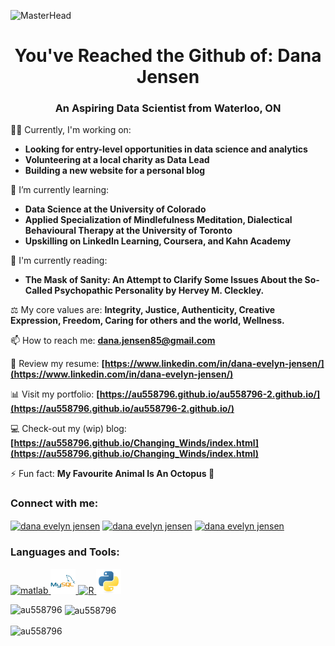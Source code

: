 ![MasterHead](https://external-content.duckduckgo.com/iu/?u=https%3A%2F%2Fstatistics-analytics.uark.edu%2F_resources%2Fimages%2Fstatistics-analytics-index.jpg&f=1&nofb=1)
<h1 align="center">You've Reached the Github of: Dana Jensen</h1>
<h3 align="center">An Aspiring Data Scientist from Waterloo, ON</h3>

👨‍💻 Currently, I'm working on: 
- **Looking for entry-level opportunities in data science and analytics**
- **Volunteering at a local charity as Data Lead**
- **Building a new website for a personal blog**

🌱 I’m currently learning: 
- **Data Science at the University of Colorado**
- **Applied Specialization of Mindlefulness Meditation, Dialectical Behavioural Therapy at the University of Toronto**
- **Upskilling on LinkedIn Learning, Coursera, and Kahn Academy** 

📖 I'm currently reading: 
- **The Mask of Sanity: An Attempt to Clarify Some Issues About the So-Called Psychopathic Personality by Hervey M. Cleckley.**  

⚖️ My core values are: **Integrity, Justice, Authenticity, Creative Expression, Freedom, Caring for others and the world, Wellness.**

📫 How to reach me: **dana.jensen85@gmail.com** 

📄 Review my resume: **[https://www.linkedin.com/in/dana-evelyn-jensen/](https://www.linkedin.com/in/dana-evelyn-jensen/)**

📊 Visit my portfolio: **[https://au558796.github.io/au558796-2.github.io/](https://au558796.github.io/au558796-2.github.io/)**

💻 Check-out my (wip) blog: **[https://au558796.github.io/Changing_Winds/index.html](https://au558796.github.io/Changing_Winds/index.html)**

⚡ Fun fact: **My Favourite Animal Is An Octopus 🐙**

<h3 align="left">Connect with me:</h3>
<p align="left">
<a href="https://linkedin.com/in/dana evelyn jensen" target="blank"><img align="center" src="https://raw.githubusercontent.com/rahuldkjain/github-profile-readme-generator/master/src/images/icons/Social/linked-in-alt.svg" alt="dana evelyn jensen" height="30" width="40" /></a>
<a href="https://workplace.slack.com/team/U03GVBGD42U" target="blank"><img align="center" src="https://cdn.freebiesupply.com/logos/large/2x/slack-logo-icon.png" alt="dana evelyn jensen" height="30" width="40" /></a>
<a href="https://discordapp.com/users/D%C3%A6n%C3%A0#6045" target="blank"><img align="center" src="https://raw.githubusercontent.com/rahuldkjain/github-profile-readme-generator/master/src/images/icons/Social/discord.svg" alt="dana evelyn jensen" height="30" width="40" /></a>
</p>

<h3 align="left">Languages and Tools:</h3>
<p align="left"> <a href="https://www.mathworks.com/" target="_blank" rel="noreferrer"> <img src="https://upload.wikimedia.org/wikipedia/commons/2/21/Matlab_Logo.png" alt="matlab" width="40" height="40"/> </a> <a href="https://www.mysql.com/" target="_blank" rel="noreferrer"> <img src="https://raw.githubusercontent.com/devicons/devicon/master/icons/mysql/mysql-original-wordmark.svg" alt="mysql" width="40" height="40"/> <img src="https://www.rstudio.com/wp-content/uploads/2014/06/RStudio-Ball.png" alt="R" width="40" height="40"/> </a> <a href="https://www.python.org" target="_blank" rel="noreferrer"> <img src="https://raw.githubusercontent.com/devicons/devicon/master/icons/python/python-original.svg" alt="python" width="40" height="40"/> </a> </p>

<p><img align="left" src="https://github-readme-stats.vercel.app/api/top-langs?username=au558796&show_icons=true&locale=en&layout=compact&theme=tokyonight" alt="au558796" /></p>

<p>&nbsp;<img align="center" src="https://github-readme-stats.vercel.app/api?username=au558796&show_icons=true&locale=en&theme=tokyonight" alt="au558796" /></p>

<p><img align="center" src="https://github-readme-streak-stats.herokuapp.com/?user=au558796&&theme=tokyonight" alt="au558796" /></p>

